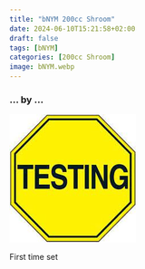 ```yaml
---
title: "bNYM 200cc Shroom"
date: 2024-06-10T15:21:58+02:00
draft: false
tags: [bNYM]
categories: [200cc Shroom]
image: bNYM.webp
---
```

### ... by ...
![Nothing there](testing.jpg)

First time set